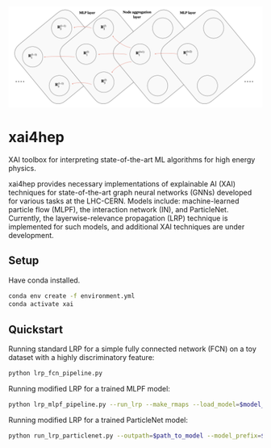<p align="center">
  <img width="900" src="https://raw.githubusercontent.com/farakiko/xai4hep/dev/docs/_static/images/mlpf_rscores.png" />
</p>

# xai4hep

XAI toolbox for interpreting state-of-the-art ML algorithms for high energy physics.

xai4hep provides necessary implementations of explainable AI (XAI) techniques for state-of-the-art graph neural networks (GNNs) developed for various tasks at the LHC-CERN. Models include: machine-learned particle flow (MLPF), the interaction network (IN), and ParticleNet. Currently, the layerwise-relevance propagation (LRP) technique is implemented for such models, and additional XAI techniques are under development.


## Setup
Have conda installed.
```bash
conda env create -f environment.yml
conda activate xai
```

## Quickstart

Running standard LRP for a simple fully connected network (FCN) on a toy dataset with a highly discriminatory feature:

```bash
python lrp_fcn_pipeline.py
```

Running modified LRP for a trained MLPF model:

```bash
python lrp_mlpf_pipeline.py --run_lrp --make_rmaps --load_model=$model_dir --load_epoch=$epoch --outpath=$path_to_model --loader=$dataloader
```

Running modified LRP for a trained ParticleNet model:

```bash
python run_lrp_particlenet.py --outpath=$path_to_model --model_prefix=$model_name --dataset=$path_to_dataset
```
